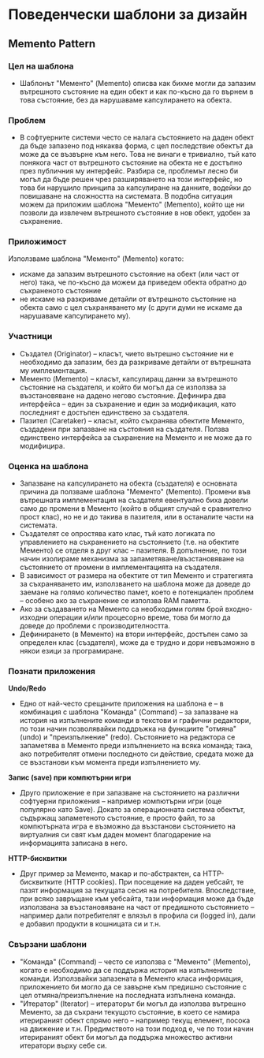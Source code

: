#     Поведенчески шаблони за дизайн
##    Memento Pattern
### Цел на шаблона
* Шаблонът "Мементо" (Memento) описва как бихме могли да запазим вътрешното състояние на един обект и как по-късно да го върнем в това състояние, без да нарушаваме капсулирането на обекта.

### Проблем
* В софтуерните системи често се налага състоянието на даден обект да бъде запазено под някаква форма, с цел последствие обектът да може да се възвърне към него. Това не винаги е тривиално, тъй като понякога част от вътрешното състояние на обекта не е достъпно през публичния му интерфейс. Разбира се, проблемът лесно би могъл да бъде решен чрез разширяването на този интерфейс, но това би нарушило принципа за капсулиране на данните, водейки до повишаване на сложността на системата. В подобна ситуация можем да приложим шаблона "Мементо" (Memento), който ще ни позволи да извлечем вътрешното състояние в нов обект, удобен за съхранение.

### Приложимост
Използваме шаблонa "Мементо" (Memento) когато:

* искаме да запазим вътрешното състояние на обект (или част от него) така, че по-късно да можем да приведем обекта обратно до съхраненото състояние 
* не искаме на разкриваме детайли от вътрешното състояние на обекта само с цел съхраняването му (с други думи не искаме да нарушаваме капсулирането му).

### Участници
* Създател (Originator) – класът, чието вътрешно състояние ни е необходимо да запазим, без да разкриваме детайли от вътрешната му имплементация. 
* Мементо (Memento) – класът, капсулиращ данни за вътрешното състояние на създателя, и който би могъл да се използва за възстановяване на дадено негово състояние. Дефинира два интерфейса – един за съхранение и един за модификация, като последният е достъпен единствено за създателя.
* Пазител (Caretaker) – класът, който съхранява обектите Мементо, създадени при запазване на състояния на създателя. Ползва единствено интерфейса за съхранение на Мементо и не може да го модифицира. 

### Оценка на шаблона
* Запазване на капсулирането на обекта (създателя) е основната причина да ползваме шаблона "Мементо" (Memento). Промени във вътрешната имплементация на създателя евентуално биха довели само до промени в Мементо (който в общият случай е сравнително прост клас), но не и до такива в пазителя, или в останалите части на системата.
* Създателят се опростява като клас, тъй като логиката по управлението на съхранението на състоянието (т.е. на обектите Мементо) се отделя в друг клас – пазителя. В допълнение, по този начин изолираме механизма за запаметяване/възстановяване на състоянието от промени в имплементацията на създателя.
* В зависимост от размера на обектите от тип Мементо и стратегията за съхраняването им, използването на шаблона може да доведе до заемане на голямо количество памет, което е потенциален проблем – особено ако за съхранение се използва RAM паметта.
* Ако за създаването на Мементо са необходими голям брой входно-изходни операции и/или процесорно време, това би могло да доведе до проблеми с производителността.
* Дефинирането (в Мементо) на втори интерфейс, достъпен само за определен клас (създателя), може да е трудно и дори невъзможно в някои езици за програмиране.

### Познати приложения
__Undo/Redo__

* Едно от най-често срещаните приложения на шаблона е – в комбинация с шаблона "Команда" (Command) – за запазване на история на изпълнените команди в текстови и графични редактори, по този начин позволявайки поддръжка на функциите "отмяна" (undo) и "преизпълнение" (redo). Състоянието на редактора се запаметява в Мементо преди изпълнението на всяка команда; така, ако потребителят отмени последното си действие, средата може да се възстанови към момента преди изпълнението му.

__Запис (save) при компютърни игри__

* Друго приложение е при запазване на състоянието на различни софтуерни приложения – например компютърни игри (още популярно като Save). Докато за операционната система обектът, съдържащ запаметеното състояние, е просто файл, то за компютърната игра е възможно да възстанови състоянието на виртуалния си свят към даден момент благодарение на информацията записана в него.

__HTTP-бисквитки__

* Друг пример за Мементо, макар и по-абстрактен, са HTTP-бисквитките (HTTP cookies). При посещение на даден уебсайт, те пазят информация за текущата сесия на потребителя. Впоследствие, при всяко завръщане към уебсайта, тази информация може да бъде използвана за възстановяване на част от предишното състоянието – например дали потребителят е влязъл в профила си (logged in), дали е добавил продукти в кошницата си и т.н.


### Свързани шаблони
* "Команда" (Command) – често се използва с "Мементо" (Memento), когато е необходимо да се поддържа история на изпълнените команди. Използвайки запазената в Мементо класа информация, приложението би могло да се завърне към предишно състояние с цел отмяна/преизпълнение на последната изпълнена команда.
* "Итератор" (Iterator) – итераторът би могъл да използва вътрешно Мементо, за да съхрани текущото състояние, в което се намира итерираният обект спрямо него – например текущ елемент, посока на движение и т.н. Предимството на този подход е, че по този начин итерираният обект би могъл да поддържа множество активни итератори върху себе си.




